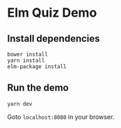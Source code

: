 # Elm Quiz Demo

## Install dependencies
```
bower install
yarn install
elm-package install
```

## Run the demo
```
yarn dev
```

Goto `localhost:8080` in your browser.